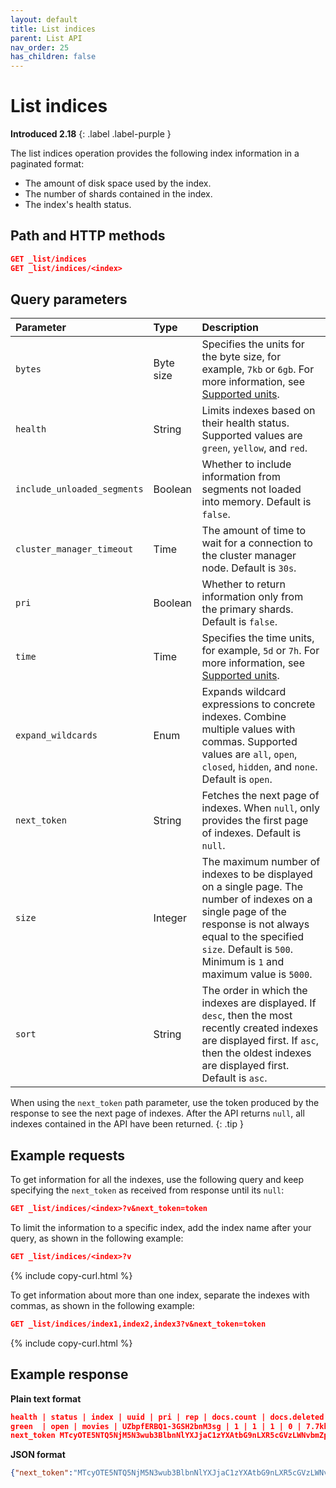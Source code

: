 ```yaml
---
layout: default
title: List indices 
parent: List API
nav_order: 25
has_children: false
---
```


# List indices
**Introduced 2.18**
{: .label .label-purple }

The list indices operation provides the following index information in a paginated format: 

- The amount of disk space used by the index. 
- The number of shards contained in the index. 
- The index's health status.

## Path and HTTP methods

```json
GET _list/indices
GET _list/indices/<index>
```

## Query parameters

Parameter | Type | Description
:--- | :--- | :---
`bytes` | Byte size | Specifies the units for the byte size, for example, `7kb` or `6gb`. For more information, see [Supported units]({{site.url}}{{site.baseurl}}/opensearch/units/).
`health` | String | Limits indexes based on their health status. Supported values are `green`, `yellow`, and `red`.
`include_unloaded_segments` | Boolean | Whether to include information from segments not loaded into memory. Default is `false`.
`cluster_manager_timeout` | Time | The amount of time to wait for a connection to the cluster manager node. Default is `30s`.
`pri` | Boolean | Whether to return information only from the primary shards. Default is `false`.
`time` | Time | Specifies the time units, for example, `5d` or `7h`. For more information, see [Supported units]({{site.url}}{{site.baseurl}}/opensearch/units/).
`expand_wildcards` | Enum | Expands wildcard expressions to concrete indexes. Combine multiple values with commas. Supported values are `all`, `open`, `closed`, `hidden`, and `none`. Default is `open`.
`next_token` | String | Fetches the next page of indexes. When `null`, only provides the first page of indexes. Default is `null`. 
`size` | Integer | The maximum number of indexes to be displayed on a single page. The number of indexes on a single page of the response is not always equal to the specified `size`. Default is `500`. Minimum is `1` and maximum value is `5000`.
`sort` | String | The order in which the indexes are displayed. If `desc`, then the most recently created indexes are displayed first. If `asc`, then the oldest indexes are displayed first. Default is `asc`.

When using the `next_token` path parameter, use the token produced by the response to see the next page of indexes. After the API returns `null`, all indexes contained in the API have been returned.
{: .tip }


## Example requests

To get information for all the indexes, use the following query and keep specifying the `next_token` as received from response until its `null`:

```json
GET _list/indices/<index>?v&next_token=token
```


To limit the information to a specific index, add the index name after your query, as shown in the following example:

```json
GET _list/indices/<index>?v
```
{% include copy-curl.html %}

To get information about more than one index, separate the indexes with commas, as shown in the following example:

```json
GET _list/indices/index1,index2,index3?v&next_token=token
```
{% include copy-curl.html %}


## Example response

**Plain text format**

```json
health | status | index | uuid | pri | rep | docs.count | docs.deleted | store.size | pri.store.size
green  | open | movies | UZbpfERBQ1-3GSH2bnM3sg | 1 | 1 | 1 | 0 | 7.7kb | 3.8kb
next_token MTcyOTE5NTQ5NjM5N3wub3BlbnNlYXJjaC1zYXAtbG9nLXR5cGVzLWNvbmZpZw==
```

**JSON format**

```json
{"next_token":"MTcyOTE5NTQ5NjM5N3wub3BlbnNlYXJjaC1zYXAtbG9nLXR5cGVzLWNvbmZpZw==","indices":[{"health":"green","status":"open","index":"movies","uuid":"UZbpfERBQ1-3GSH2bnM3sg","pri":"1","rep":"1","docs.count":"1","docs.deleted":"0","store.size":"7.7kb","pri.store.size":"3.8kb"}]}
```
